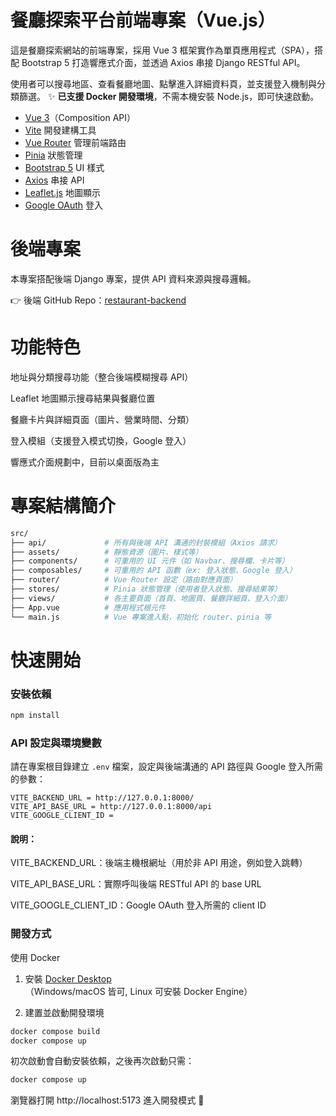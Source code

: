 # 餐廳探索平台前端專案（Vue.js）

這是餐廳探索網站的前端專案，採用 Vue 3 框架實作為單頁應用程式（SPA），搭配 Bootstrap 5 打造響應式介面，並透過 Axios 串接 Django RESTful API。

使用者可以搜尋地區、查看餐廳地圖、點擊進入詳細資料頁，並支援登入機制與分類篩選。
✨ **已支援 Docker 開發環境**，不需本機安裝 Node.js，即可快速啟動。

- [Vue 3](https://vuejs.org/)（Composition API）
- [Vite](https://vitejs.dev/) 開發建構工具
- [Vue Router](https://router.vuejs.org/) 管理前端路由
- [Pinia](https://pinia.vuejs.org/) 狀態管理
- [Bootstrap 5](https://getbootstrap.com/) UI 樣式
- [Axios](https://axios-http.com/) 串接 API
- [Leaflet.js](https://leafletjs.com/) 地圖顯示
- [Google OAuth](https://developers.google.com/identity) 登入

# 後端專案
本專案搭配後端 Django 專案，提供 API 資料來源與搜尋邏輯。

👉 後端 GitHub Repo：[restaurant-backend](https://github.com/goojjq648/Django-Backend-Management/tree/main)

# 功能特色
地址與分類搜尋功能（整合後端模糊搜尋 API）

Leaflet 地圖顯示搜尋結果與餐廳位置

餐廳卡片與詳細頁面（圖片、營業時間、分類）

登入模組（支援登入模式切換，Google 登入）

響應式介面規劃中，目前以桌面版為主

# 專案結構簡介
```bash
src/
├── api/             # 所有與後端 API 溝通的封裝模組（Axios 請求）
├── assets/          # 靜態資源（圖片、樣式等）
├── components/      # 可重用的 UI 元件（如 Navbar、搜尋欄、卡片等）
├── composables/     # 可重用的 API 函數（ex: 登入狀態、Google 登入）
├── router/          # Vue Router 設定（路由對應頁面）
├── stores/          # Pinia 狀態管理（使用者登入狀態、搜尋結果等）
├── views/           # 各主要頁面（首頁、地圖頁、餐廳詳細頁、登入介面）
├── App.vue          # 應用程式根元件
└── main.js          # Vue 專案進入點，初始化 router、pinia 等
```

# 快速開始
### 安裝依賴
```bash
npm install
```

### API 設定與環境變數
請在專案根目錄建立 `.env` 檔案，設定與後端溝通的 API 路徑與 Google 登入所需的參數：
```
VITE_BACKEND_URL = http://127.0.0.1:8000/
VITE_API_BASE_URL = http://127.0.0.1:8000/api
VITE_GOOGLE_CLIENT_ID = 
```
#### 說明：
VITE_BACKEND_URL：後端主機根網址（用於非 API 用途，例如登入跳轉）

VITE_API_BASE_URL：實際呼叫後端 RESTful API 的 base URL

VITE_GOOGLE_CLIENT_ID：Google OAuth 登入所需的 client ID

### 開發方式
使用 Docker
1. 安裝 [Docker Desktop](https://www.docker.com/get-started/)  
（Windows/macOS 皆可, Linux 可安裝 Docker Engine）

2. 建置並啟動開發環境
```bash
docker compose build
docker compose up
```

初次啟動會自動安裝依賴，之後再次啟動只需：
```bash
docker compose up
```

瀏覽器打開 http://localhost:5173
進入開發模式 🚀
